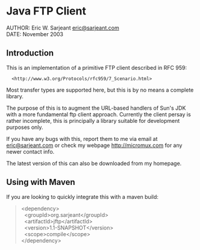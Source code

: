 Java FTP Client
===============

AUTHOR: Eric W. Sarjeant <eric@sarjeant.com>  
DATE:   November 2003


Introduction
------------
This is an implementation of a primitive FTP client described in
RFC 959:

      <http://www.w3.org/Protocols/rfc959/7_Scenario.html>

Most transfer types are supported here, but this is by no means a
complete library.

The purpose of this is to augment the URL-based handlers of Sun's
JDK with a more fundamental ftp client approach. Currently the client
persay is rather incomplete, this is principally a library suitable
for development purposes only.

If you have any bugs with this, report them to me via email at
<eric@sarjeant.com> or check my webpage <http://micromux.com> for
any newer contact info.

The latest version of this can also be downloaded from my
homepage.

Using with Maven
----------------
If you are looking to quickly integrate this with a maven build:

>  &lt;dependency&gt;  
>    &nbsp;&nbsp;&lt;groupId>org.sarjeant</groupId&gt;  
>    &nbsp;&nbsp;&lt;artifactId>jftp</artifactId&gt;  
>    &nbsp;&nbsp;&lt;version>1.1-SNAPSHOT</version&gt;  
>    &nbsp;&nbsp;&lt;scope>compile</scope&gt;  
>  &lt;/dependency&gt;  

